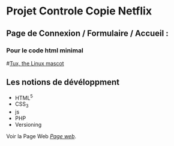 # Projet Controle Copie Netflix

## Page de Connexion / Formulaire / Accueil :

### Pour le code html minimal

#[Tux, the Linux mascot](./asset/tabai.jpg)

## Les notions de dévéloppment
* HTML<sup>5</sup>
* CSS<sub>3<sub>
* js
* PHP
* Versioning

Voir la Page Web *[Page web](https://lahmartabai.github.io/Streaming/)*.